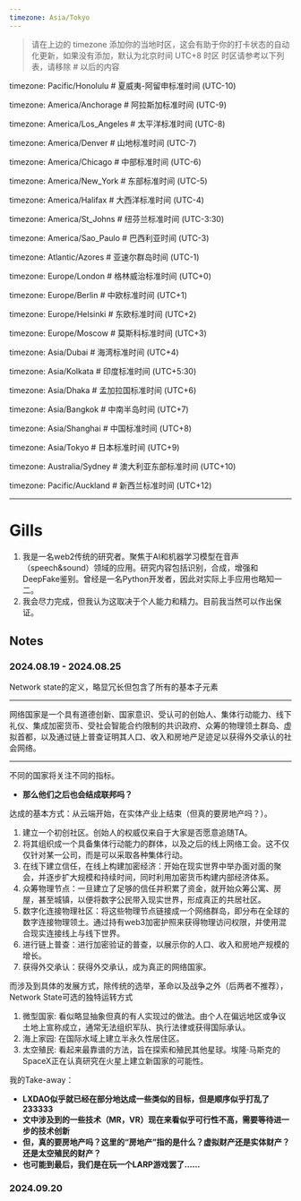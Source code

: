 ```yaml
---
timezone: Asia/Tokyo
---
```


> 请在上边的 timezone 添加你的当地时区，这会有助于你的打卡状态的自动化更新，如果没有添加，默认为北京时间 UTC+8 时区
> 时区请参考以下列表，请移除 # 以后的内容

timezone: Pacific/Honolulu # 夏威夷-阿留申标准时间 (UTC-10)

timezone: America/Anchorage # 阿拉斯加标准时间 (UTC-9)

timezone: America/Los_Angeles # 太平洋标准时间 (UTC-8)

timezone: America/Denver # 山地标准时间 (UTC-7)

timezone: America/Chicago # 中部标准时间 (UTC-6)

timezone: America/New_York # 东部标准时间 (UTC-5)

timezone: America/Halifax # 大西洋标准时间 (UTC-4)

timezone: America/St_Johns # 纽芬兰标准时间 (UTC-3:30)

timezone: America/Sao_Paulo # 巴西利亚时间 (UTC-3)

timezone: Atlantic/Azores # 亚速尔群岛时间 (UTC-1)

timezone: Europe/London # 格林威治标准时间 (UTC+0)

timezone: Europe/Berlin # 中欧标准时间 (UTC+1)

timezone: Europe/Helsinki # 东欧标准时间 (UTC+2)

timezone: Europe/Moscow # 莫斯科标准时间 (UTC+3)

timezone: Asia/Dubai # 海湾标准时间 (UTC+4)

timezone: Asia/Kolkata # 印度标准时间 (UTC+5:30)

timezone: Asia/Dhaka # 孟加拉国标准时间 (UTC+6)

timezone: Asia/Bangkok # 中南半岛时间 (UTC+7)

timezone: Asia/Shanghai # 中国标准时间 (UTC+8)

timezone: Asia/Tokyo # 日本标准时间 (UTC+9)

timezone: Australia/Sydney # 澳大利亚东部标准时间 (UTC+10)

timezone: Pacific/Auckland # 新西兰标准时间 (UTC+12)

---

# Gills

1. 我是一名web2传统的研究者。聚焦于AI和机器学习模型在音声（speech&sound）领域的应用。研究内容包括识别，合成，增强和DeepFake鉴别。曾经是一名Python开发者，因此对实际上手应用也略知一二。
2. 我会尽力完成，但我认为这取决于个人能力和精力。目前我当然可以作出保证。

## Notes

<!-- Content_START -->

### 2024.08.19 - 2024.08.25

Network state的定义，略显冗长但包含了所有的基本子元素

---

网络国家是一个具有道德创新、国家意识、受认可的创始人、集体行动能力、线下礼仪、集成加密货币、受社会智能合约限制的共识政府、众筹的物理领土群岛、虚拟首都，以及通过链上普查证明其人口、收入和房地产足迹足以获得外交承认的社会网络。

---

不同的国家将关注不同的指标。

- **那么他们之后也会结成联邦吗？**

达成的基本方式：从云端开始，在实体产业上结束（但真的要房地产吗？）。

1. 建立一个初创社区。创始人的权威仅来自于大家是否愿意追随TA。
2. 将其组织成一个具备集体行动能力的群体，以及之后的线上网络工会。这不仅仅针对某一公司，而是可以采取各种集体行动。
3. 在线下建立信任，在线上构建加密经济：开始在现实世界中举办面对面的聚会，并逐步扩大规模和持续时间，同时利用加密货币构建内部经济体系。
4. 众筹物理节点：一旦建立了足够的信任并积累了资金，就开始众筹公寓、房屋，甚至城镇，以便将数字公民带入现实世界，形成真正的共居社区。
5. 数字化连接物理社区：将这些物理节点链接成一个网络群岛，即分布在全球的数字连接物理领土。通过持有web3加密护照来获得物理访问权限，并使用混合现实连接线上与线下世界。
6. 进行链上普查：进行加密验证的普查，以展示你的人口、收入和房地产规模的增长。
7. 获得外交承认：获得外交承认，成为真正的网络国家。

而涉及到具体的发展方式，除传统的选举，革命以及战争之外（后两者不推荐），Network State可选的独特运转方式

1. 微型国家: 看似略显抽象但真的有人实现过的做法。由个人在偏远地区或争议土地上宣称成立，通常无法组织军队、执行法律或获得国际承认。
2. 海上家园: 在国际水域上建立半永久性居住区。
3. 太空殖民: 看起来最靠谱的方法，旨在探索和殖民其他星球。埃隆·马斯克的SpaceX正在认真研究在火星上建立新国家的可能性。

我的Take-away：

- **LXDAO似乎就已经在部分地达成一些类似的目标，但是顺序似乎打乱了233333**
- **文中涉及到的一些技术（MR，VR）现在来看似乎可行性不高，需要等待进一步的技术创新**
- **但，真的要房地产吗？这里的“房地产”指的是什么？虚拟财产还是实体财产？还是太空殖民的财产？**
- **也可能到最后，我们是在玩一个LARP游戏罢了……**

### 2024.09.20

<!-- Content_END -->
